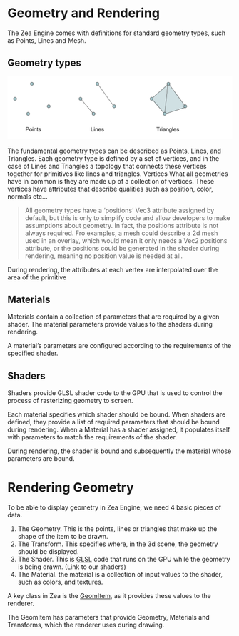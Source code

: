
# Geometry and Rendering
The Zea Engine comes with definitions for standard geometry types, such as Points, Lines and Mesh. 

## Geometry types

![geometry-primitives](_media/geometry-primitives.svg)

The fundamental geometry types can be described as Points, Lines, and Triangles. Each geometry type is defined by a set of vertices, and in the case of Lines and Triangles a topology that connects these vertices together for primitives like lines and triangles.
Vertices
What all geometries have in common is they are made up of a collection of vertices. These vertices have attributes that describe qualities such as position, color, normals etc... 

> All geometry types have a ‘positions’ Vec3 attribute assigned by default, but this is only to simplify code and allow developers to make assumptions about geometry. In fact, the positions attribute is not always required. Fro examples, a mesh could describe a 2d mesh used in an overlay, which would mean it only needs a Vec2 positions attribute, or the positions could be generated in the shader during rendering, meaning no position value is needed at all.

During rendering, the attributes at each vertex are interpolated over the area of the primitive
## Materials
Materials contain a collection of parameters that are required by a given shader. The material parameters provide values to the shaders during rendering.

A material’s parameters are configured according to the requirements of the specified shader. 

## Shaders
Shaders provide GLSL shader code to the GPU that is used to control the process of rasterizing geometry to screen.

Each material specifies which shader should be bound.
When shaders are defined, they provide a list of required parameters that should be bound during rendering. When a Material has a shader assigned, it populates itself with parameters to match the requirements of the shader.

During rendering, the shader is bound and subsequently the material whose parameters are bound.

# Rendering Geometry

To be able to display geometry in Zea Engine, we need 4 basic pieces of data.

 1. The Geometry. This is the points, lines or triangles that make up the shape of the item to be drawn.
 2. The Transform. This specifies where, in the 3d scene, the geometry should be displayed. 
 3. The Shader. This is [GLSL](https://developer.mozilla.org/en-US/docs/Games/Techniques/3D_on_the_web/GLSL_Shaders) code that runs on the GPU while the geometry is being drawn. (Link to our shaders)
 4. The Material. the material is a collection of input values to the shader, such as colors, and textures. 

A key class in Zea is the [GeomItem](api/SceneTree/GeomItem.md), as it provides these values to the renderer.

The GeomItem has parameters that provide Geometry, Materials and Transforms, which the renderer uses during drawing.
